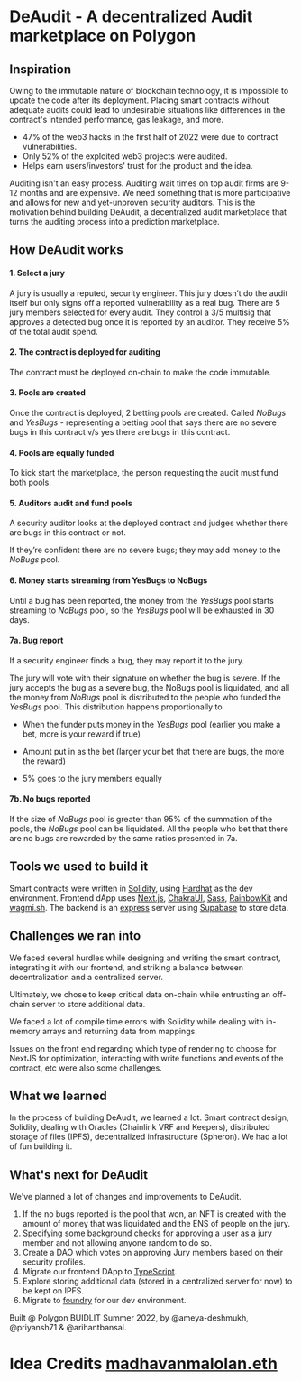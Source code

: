 # DeAudit - A decentralized Audit marketplace on Polygon

## Inspiration

Owing to the immutable nature of blockchain technology, it is impossible to update the code after its deployment. Placing smart contracts without adequate audits could lead to undesirable situations like differences in the contract's intended performance, gas leakage, and more.

- 47% of the web3 hacks in the first half of 2022 were due to contract vulnerabilities.
- Only 52% of the exploited web3 projects were audited.
- Helps earn users/investors' trust for the product and the idea.

Auditing isn't an easy process. Auditing wait times on top audit firms are 9-12 months and are expensive. We need something that is more participative and allows for new and yet-unproven security auditors. This is the motivation behind building DeAudit, a decentralized audit marketplace that turns the auditing process into a prediction marketplace.

## How DeAudit works

#### 1. Select a jury

A jury is usually a reputed, security engineer. This jury doesn’t do the audit itself but only signs off a reported vulnerability as a real bug. There are 5 jury members selected for every audit. They control a 3/5 multisig that approves a detected bug once it is reported by an auditor. They receive 5% of the total audit spend.

#### 2. The contract is deployed for auditing

The contract must be deployed on-chain to make the code immutable.

#### 3. Pools are created

Once the contract is deployed, 2 betting pools are created. Called _NoBugs_ and _YesBugs_ - representing a betting pool that says there are no severe bugs in this contract v/s yes there are bugs in this contract.

#### 4. Pools are equally funded

To kick start the marketplace, the person requesting the audit must fund both pools.

#### 5. Auditors audit and fund pools

A security auditor looks at the deployed contract and judges whether there are bugs in this contract or not.

If they’re confident there are no severe bugs; they may add money to the _NoBugs_ pool.

#### 6. Money starts streaming from YesBugs to NoBugs

Until a bug has been reported, the money from the _YesBugs_ pool starts streaming to _NoBugs_ pool, so the _YesBugs_ pool will be exhausted in 30 days.

#### 7a. Bug report

If a security engineer finds a bug, they may report it to the jury.

The jury will vote with their signature on whether the bug is severe. If the jury accepts the bug as a severe bug, the NoBugs pool is liquidated, and all the money from _NoBugs_ pool is distributed to the people who funded the _YesBugs_ pool. This distribution happens proportionally to

- When the funder puts money in the _YesBugs_ pool (earlier you make a bet, more is your reward if true)

- Amount put in as the bet (larger your bet that there are bugs, the more the reward)

- 5% goes to the jury members equally

#### 7b. No bugs reported

If the size of _NoBugs_ pool is greater than 95% of the summation of the pools, the _NoBugs_ pool can be liquidated. All the people who bet that there are no bugs are rewarded by the same ratios presented in 7a.

## Tools we used to build it

Smart contracts were written in [Solidity](https://soliditylang.org/), using [Hardhat](https://hardhat.org/) as the dev environment. Frontend dApp uses [Next.js](https://nextjs.org/), [ChakraUI](https://chakra-ui.com/), [Sass](https://sass-lang.com/), [RainbowKit](https://www.rainbowkit.com/) and [wagmi.sh](https://wagmi.sh/). The backend is an [express](https://expressjs.com/) server using [Supabase](https://supabase.io/) to store data.

## Challenges we ran into

We faced several hurdles while designing and writing the smart contract, integrating it with our frontend, and striking a balance between decentralization and a centralized server.

Ultimately, we chose to keep critical data on-chain while entrusting an off-chain server to store additional data.

We faced a lot of compile time errors with Solidity while dealing with in-memory arrays and returning data from mappings.

Issues on the front end regarding which type of rendering to choose for NextJS for optimization, interacting with write functions and events of the contract, etc were also some challenges.

## What we learned

In the process of building DeAudit, we learned a lot. Smart contract design, Solidity, dealing with Oracles (Chainlink VRF and Keepers), distributed storage of files (IPFS), decentralized infrastructure (Spheron). We had a lot of fun building it.

## What's next for DeAudit

We've planned a lot of changes and improvements to DeAudit.

1. If the no bugs reported is the pool that won, an NFT is created with the amount of money that was liquidated and the ENS of people on the jury.
2. Specifying some background checks for approving a user as a jury member and not allowing anyone random to do so.
3. Create a DAO which votes on approving Jury members based on their security profiles.
4. Migrate our frontend DApp to [TypeScript](https://www.typescriptlang.org/).
5. Explore storing additional data (stored in a centralized server for now) to be kept on IPFS.
6. Migrate to [foundry](http://getfoundry.sh/) for our dev environment.

Built @ Polygon BUIDLIT Summer 2022, by @ameya-deshmukh, @priyansh71 & @arihantbansal.

# Idea Credits [madhavanmalolan.eth](https://mirror.xyz/madhavanmalolan.eth/Ux7mG5x5t7Ar6im-zseeVD6DQ1cAR1cztZovmr8_kG0)

